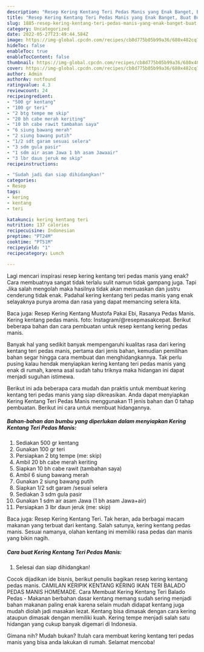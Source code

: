 ```yaml
---
description: "Resep Kering Kentang Teri Pedas Manis yang Enak Banget, Buat Buka Puasa Enak Banget"
title: "Resep Kering Kentang Teri Pedas Manis yang Enak Banget, Buat Buka Puasa Enak Banget"
slug: 1885-resep-kering-kentang-teri-pedas-manis-yang-enak-banget-buat-buka-puasa-enak-banget
category: Uncategorized
date: 2022-05-27T23:49:44.584Z
image: https://img-global.cpcdn.com/recipes/cb8d775b05b99a36/680x482cq70/kering-kentang-teri-pedas-manis-foto-resep-utama.jpg
hideToc: false
enableToc: true
enableTocContent: false
thumbnail: https://img-global.cpcdn.com/recipes/cb8d775b05b99a36/680x482cq70/kering-kentang-teri-pedas-manis-foto-resep-utama.jpg
cover: https://img-global.cpcdn.com/recipes/cb8d775b05b99a36/680x482cq70/kering-kentang-teri-pedas-manis-foto-resep-utama.jpg
author: Admin
authorAv: notfound
ratingvalue: 4.3
reviewcount: 24
recipeingredient:
- "500 gr kentang"
- "100 gr teri"
- "2 btg tempe me skip"
- "20 bh cabe merah keriting"
- "10 bh cabe rawit tambahan saya"
- "6 siung bawang merah"
- "2 siung bawang putih"
- "1/2 sdt garam sesuai selera"
- "3 sdm gula pasir"
- "1 sdm air asam Jawa 1 bh asam Jawaair"
- "3 lbr daun jeruk me skip"
recipeinstructions:

- "Sudah jadi dan siap dihidangkan!"
categories:
- Resep
tags:
- kering
- kentang
- teri

katakunci: kering kentang teri 
nutrition: 137 calories
recipecuisine: Indonesian
preptime: "PT24M"
cooktime: "PT51M"
recipeyield: "1"
recipecategory: Lunch

---
```



Lagi mencari inspirasi resep kering kentang teri pedas manis yang enak? Cara membuatnya sangat tidak terlalu sulit namun tidak gampang juga. Tapi Jika salah mengolah maka hasilnya tidak akan memuaskan dan justru cenderung tidak enak. Padahal kering kentang teri pedas manis yang enak selayaknya punya aroma dan rasa yang dapat memancing selera kita.


Baca juga: Resep Kering Kentang Mustofa Pakai Ebi, Rasanya Pedas Manis. Kering kentang pedas manis. foto: Instagram/@resepmasakcepat. Berikut beberapa bahan dan cara pembuatan untuk resep kentang kering pedas manis.

Banyak hal yang sedikit banyak mempengaruhi kualitas rasa dari kering kentang teri pedas manis, pertama dari jenis bahan, kemudian pemilihan bahan segar hingga cara membuat dan menghidangkannya. Tak perlu pusing kalau hendak menyiapkan kering kentang teri pedas manis yang enak di rumah, karena asal sudah tahu triknya maka hidangan ini dapat menjadi suguhan istimewa.


Berikut ini ada beberapa cara mudah dan praktis untuk membuat kering kentang teri pedas manis yang siap dikreasikan. Anda dapat menyiapkan Kering Kentang Teri Pedas Manis menggunakan 11 jenis bahan dan 0 tahap pembuatan. Berikut ini cara untuk membuat hidangannya.

<!--inarticleads1-->

##### Bahan-bahan dan bumbu yang diperlukan dalam menyiapkan Kering Kentang Teri Pedas Manis:

1. Sediakan 500 gr kentang
1. Gunakan 100 gr teri
1. Persiapkan 2 btg tempe (me: skip)
1. Ambil 20 bh cabe merah keriting
1. Siapkan 10 bh cabe rawit (tambahan saya)
1. Ambil 6 siung bawang merah
1. Gunakan 2 siung bawang putih
1. Siapkan 1/2 sdt garam /sesuai selera
1. Sediakan 3 sdm gula pasir
1. Gunakan 1 sdm air asam Jawa (1 bh asam Jawa+air)
1. Persiapkan 3 lbr daun jeruk (me: skip)


Baca juga: Resep Kering Kentang Teri. Tak heran, ada berbagai macam makanan yang terbuat dari kentang. Salah satunya, kering kentang pedas manis. Sesuai namanya, olahan kentang ini memiliki rasa pedas dan manis yang bikin nagih. 

<!--inarticleads2-->

##### Cara buat Kering Kentang Teri Pedas Manis:


1. Selesai dan siap dihidangkan!

Cocok dijadikan ide bisnis, berikut penulis bagikan resep kering kentang pedas manis. CAMILAN KERIPIK KENTANG KERING IKAN TERI BALADO PEDAS MANIS HOMEMADE. Cara Membuat Kering Kentang Teri Balado Pedas - Makanan berbahan dasar kentang memang sudah sering menjadi bahan makanan paling enak karena selain mudah didapat kentang juga mudah diolah jadi masakan lezat. Kentang bisa dimasak dengan cara kering ataupun dimasak dengan memiliki kuah. Kering tempe menjadi salah satu hidangan yang cukup banyak digemari di Indonesia. 

Gimana nih? Mudah bukan? Itulah cara membuat kering kentang teri pedas manis yang bisa anda lakukan di rumah. Selamat mencoba!
